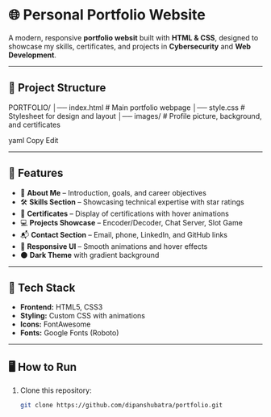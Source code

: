 # 🌐 Personal Portfolio Website

A modern, responsive **portfolio websit** built with **HTML & CSS**, designed to showcase my skills, certificates, and projects in **Cybersecurity** and **Web Development**.

---

## 📂 Project Structure

PORTFOLIO/
│── index.html # Main portfolio webpage
│── style.css # Stylesheet for design and layout
│── images/ # Profile picture, background, and certificates

yaml
Copy
Edit

---

## 🚀 Features

- 📖 **About Me** – Introduction, goals, and career objectives  
- 🛠 **Skills Section** – Showcasing technical expertise with star ratings  
- 📜 **Certificates** – Display of certifications with hover animations  
- 💻 **Projects Showcase** – Encoder/Decoder, Chat Server, Slot Game  
- 📬 **Contact Section** – Email, phone, LinkedIn, and GitHub links  
- 🎨 **Responsive UI** – Smooth animations and hover effects  
- 🌑 **Dark Theme** with gradient background  

---


## 🔧 Tech Stack

- **Frontend:** HTML5, CSS3  
- **Styling:** Custom CSS with animations  
- **Icons:** FontAwesome  
- **Fonts:** Google Fonts (Roboto)  

---

## 🖥️ How to Run

1. Clone this repository:
   ```bash
   git clone https://github.com/dipanshubatra/portfolio.git
